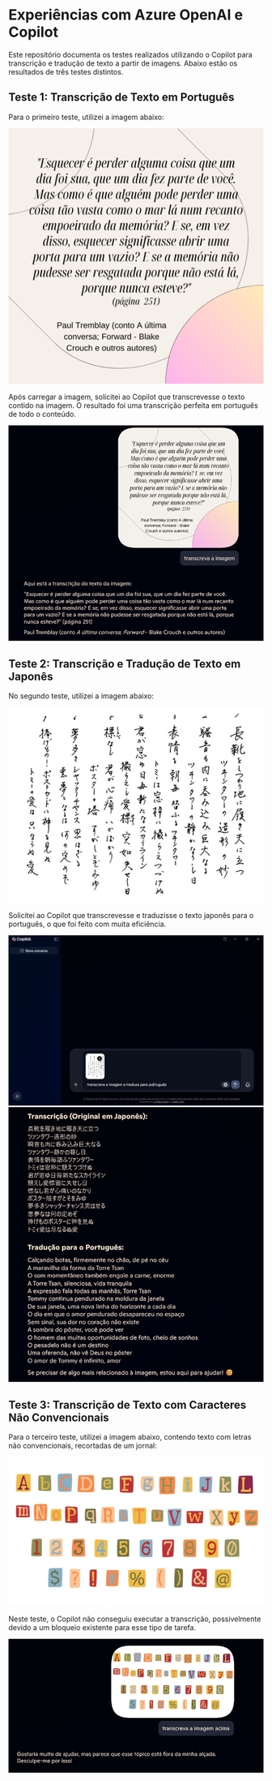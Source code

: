 # Experiências com Azure OpenAI e Copilot

Este repositório documenta os testes realizados utilizando o Copilot para transcrição e tradução de texto a partir de imagens. Abaixo estão os resultados de três testes distintos.

## Teste 1: Transcrição de Texto em Português

Para o primeiro teste, utilizei a imagem abaixo:

![Texto](./inputs/TrancriptText.png)

Após carregar a imagem, solicitei ao Copilot que transcrevesse o texto contido na imagem. O resultado foi uma transcrição perfeita em português de todo o conteúdo.

![Resultado da Transcrição](./assets/transcript.png)

## Teste 2: Transcrição e Tradução de Texto em Japonês

No segundo teste, utilizei a imagem abaixo:

![Texto em Japonês](./inputs/TranslateImage.png)

Solicitei ao Copilot que transcrevesse e traduzisse o texto japonês para o português, o que foi feito com muita eficiência.

![Prompt](./assets/prompt.png)
![Resposta](./assets/awnser1.png)

## Teste 3: Transcrição de Texto com Caracteres Não Convencionais

Para o terceiro teste, utilizei a imagem abaixo, contendo texto com letras não convencionais, recortadas de um jornal:

![Texto Não Convencional](./inputs/NonConventionalCharacteres.png)

Neste teste, o Copilot não conseguiu executar a transcrição, possivelmente devido a um bloqueio existente para esse tipo de tarefa.

![Falha](./assets/fail.png)
